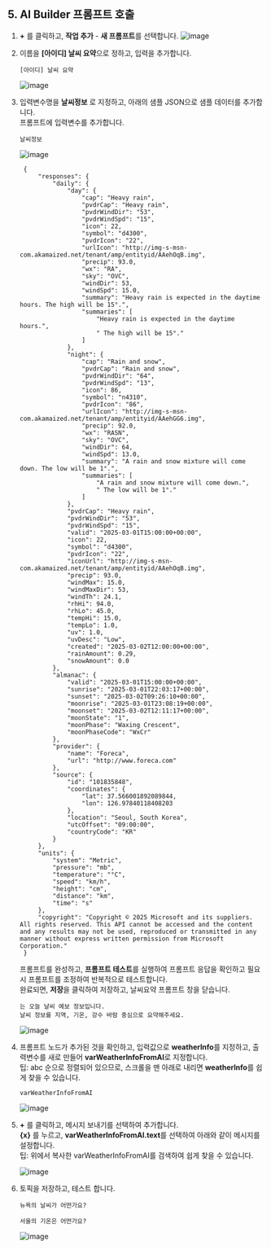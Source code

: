 ## 5. AI Builder 프롬프트 호출

1. **+** 를 클릭하고, **작업 추가** - **새 프롬프트**를 선택합니다.
   ![image](https://github.com/user-attachments/assets/6eaf912c-d7cf-4ee0-9377-c97e1271dabc)

2. 이름을 **[아이디] 날씨 요약**으로 정하고, 입력을 추가합니다.
   ```
   [아이디] 날씨 요약
   ```
   ![image](https://github.com/user-attachments/assets/ad604efc-fb14-4b6a-bc52-fba8aa028286)

3. 입력변수명을 **날씨정보** 로 지정하고, 아래의 샘플 JSON으로 샘플 데이터를 추가합니다. </br>
   프롬프트에 입력변수를 추가합니다.
   ```
   날씨정보
   ```
   ![image](https://github.com/user-attachments/assets/f9251a7f-0ee6-46d4-ba27-f19f6d1021e6)
   ```
    {
        "responses": {
            "daily": {
                "day": {
                    "cap": "Heavy rain",
                    "pvdrCap": "Heavy rain",
                    "pvdrWindDir": "53",
                    "pvdrWindSpd": "15",
                    "icon": 22,
                    "symbol": "d4300",
                    "pvdrIcon": "22",
                    "urlIcon": "http://img-s-msn-com.akamaized.net/tenant/amp/entityid/AAehOqB.img",
                    "precip": 93.0,
                    "wx": "RA",
                    "sky": "OVC",
                    "windDir": 53,
                    "windSpd": 15.0,
                    "summary": "Heavy rain is expected in the daytime hours. The high will be 15°.",
                    "summaries": [
                        "Heavy rain is expected in the daytime hours.",
                        " The high will be 15°."
                    ]
                },
                "night": {
                    "cap": "Rain and snow",
                    "pvdrCap": "Rain and snow",
                    "pvdrWindDir": "64",
                    "pvdrWindSpd": "13",
                    "icon": 86,
                    "symbol": "n4310",
                    "pvdrIcon": "86",
                    "urlIcon": "http://img-s-msn-com.akamaized.net/tenant/amp/entityid/AAehGG6.img",
                    "precip": 92.0,
                    "wx": "RASN",
                    "sky": "OVC",
                    "windDir": 64,
                    "windSpd": 13.0,
                    "summary": "A rain and snow mixture will come down. The low will be 1°.",
                    "summaries": [
                        "A rain and snow mixture will come down.",
                        " The low will be 1°."
                    ]
                },
                "pvdrCap": "Heavy rain",
                "pvdrWindDir": "53",
                "pvdrWindSpd": "15",
                "valid": "2025-03-01T15:00:00+00:00",
                "icon": 22,
                "symbol": "d4300",
                "pvdrIcon": "22",
                "iconUrl": "http://img-s-msn-com.akamaized.net/tenant/amp/entityid/AAehOqB.img",
                "precip": 93.0,
                "windMax": 15.0,
                "windMaxDir": 53,
                "windTh": 24.1,
                "rhHi": 94.0,
                "rhLo": 45.0,
                "tempHi": 15.0,
                "tempLo": 1.0,
                "uv": 1.0,
                "uvDesc": "Low",
                "created": "2025-03-02T12:00:00+00:00",
                "rainAmount": 0.29,
                "snowAmount": 0.0
            },
            "almanac": {
                "valid": "2025-03-01T15:00:00+00:00",
                "sunrise": "2025-03-01T22:03:17+00:00",
                "sunset": "2025-03-02T09:26:10+00:00",
                "moonrise": "2025-03-01T23:08:19+00:00",
                "moonset": "2025-03-02T12:11:17+00:00",
                "moonState": "1",
                "moonPhase": "Waxing Crescent",
                "moonPhaseCode": "WxCr"
            },
            "provider": {
                "name": "Foreca",
                "url": "http://www.foreca.com"
            },
            "source": {
                "id": "101835848",
                "coordinates": {
                    "lat": 37.566001892089844,
                    "lon": 126.97840118408203
                },
                "location": "Seoul, South Korea",
                "utcOffset": "09:00:00",
                "countryCode": "KR"
            }
        },
        "units": {
            "system": "Metric",
            "pressure": "mb",
            "temperature": "°C",
            "speed": "km/h",
            "height": "cm",
            "distance": "km",
            "time": "s"
        },
        "copyright": "Copyright © 2025 Microsoft and its suppliers. All rights reserved. This API cannot be accessed and the content and any results may not be used, reproduced or transmitted in any manner without express written permission from Microsoft Corporation."
    }
   ```
   프롬프트를 완성하고, **프롬프트 테스트**를 실행하여 프롬프트 응답을 확인하고 필요시 프롬프트를 조정하여 반복적으로 테스트합니다.</br>
   완료되면, **저장**을 클릭하여 저장하고, 날씨요약 프롬프트 창을 닫습니다.
   ```
   는 오늘 날씨 예보 정보입니다.
   날씨 정보를 지역, 기온, 강수 바람 중심으로 요약해주세요. 
   ```
   ![image](https://github.com/user-attachments/assets/fc424f79-457c-4676-a948-81bc28bb8c9c)

5. 프롬프트 노드가 추가된 것을 확인하고, 입력값으로 **weatherInfo**를 지정하고, 출력변수를 새로 만들어 **varWeatherInfoFromAI**로 지정합니다. </br>
   팁: abc 순으로 정렬되어 있으므로, 스크롤을 맨 아래로 내리면 **weatherInfo**를 쉽게 찾을 수 있습니다.
   ```
   varWeatherInfoFromAI
   ```
   ![image](https://github.com/user-attachments/assets/b79a95d1-fdb2-4258-98ab-f16d22e41fb3)
    
6. **+** 를 클릭하고, 메시지 보내기를 선택하여 추가합니다. </br>
   **{x}** 를 누르고, **varWeatherInfoFromAI.text**를 선택하여 아래와 같이 메시지를 설정합니다.</br>
   팁: 위에서 복사한 varWeatherInfoFromAI를 검색하여 쉽게 찾을 수 있습니다.

   ![image](https://github.com/user-attachments/assets/98064267-284e-4bd3-b8ee-106263280ab1)

7. 토픽을 저장하고, 테스트 합니다.
   ```
   뉴욕의 날씨가 어떤가요?
   ```
   ```
   서울의 기온은 어떤가요?
   ```  
   ![image](https://github.com/user-attachments/assets/c1dfaca9-5426-4a78-a3e2-6dd9e708f76b)
